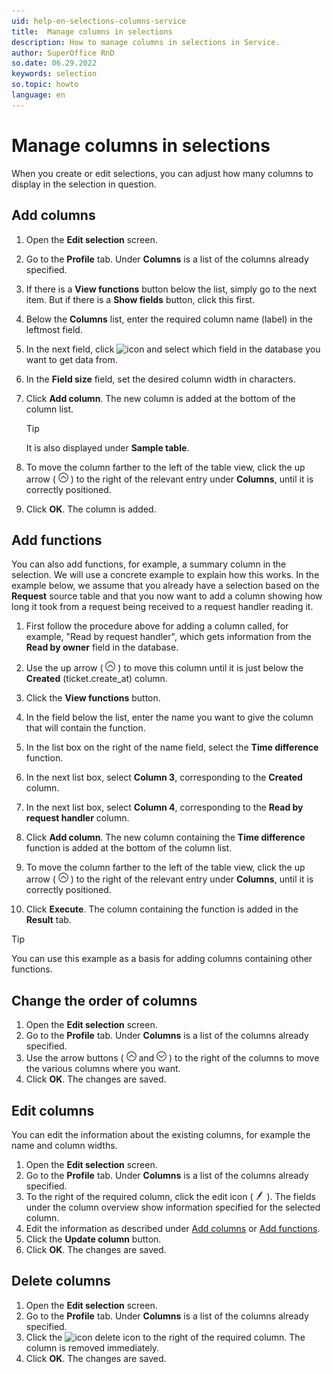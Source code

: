 ```yaml
---
uid: help-en-selections-columns-service
title:  Manage columns in selections
description: How to manage columns in selections in Service.
author: SuperOffice RnD
so.date: 06.29.2022
keywords: selection
so.topic: howto
language: en
---
```


# Manage columns in selections

When you create or edit selections, you can adjust how many columns to display in the selection in question.

## Add columns

1. Open the **Edit selection** screen.

2. Go to the **Profile** tab. Under **Columns** is a list of the columns already specified.

3. If there is a **View functions** button below the list, simply go to the next item. But if there is a **Show fields** button, click this first.

4. Below the **Columns** list, enter the required column name (label) in the leftmost field.

5. In the next field, click ![icon][img3] and select which field in the database you want to get data from.

6. In the **Field size** field, set the desired column width in characters.

7. Click **Add column**. The new column is added at the bottom of the column list.

    > [!TIP]
    > It is also displayed under **Sample table**.

8. To move the column farther to the left of the table view, click the up arrow ( ![icon][img4] ) to the right of the relevant entry under **Columns**, until it is correctly positioned.

9. Click **OK**. The column is added.

## Add functions

You can also add functions, for example, a summary column in the selection. We will use a concrete example to explain how this works. In the example below, we assume that you already have a selection based on the **Request** source table and that you now want to add a column showing how long it took from a request being received to a request handler reading it.

1. First follow the procedure above for adding a column called, for example, "Read by request handler", which gets information from the **Read by owner** field in the database.

2. Use the up arrow ( ![icon][img4] ) to move this column until it is just below the **Created** (ticket.create_at) column.

3. Click the **View functions** button.

4. In the field below the list, enter the name you want to give the column that will contain the function.

5. In the list box on the right of the name field, select the **Time difference** function.

6. In the next list box, select **Column 3**, corresponding to the **Created** column.

7. In the next list box, select **Column 4**, corresponding to the **Read by request handler** column.

8. Click **Add column**. The new column containing the **Time difference** function is added at the bottom of the column list.

9. To move the column farther to the left of the table view, click the up arrow ( ![icon][img4] ) to the right of the relevant entry under **Columns**, until it is correctly positioned.

10. Click **Execute**. The column containing the function is added in the **Result** tab.

> [!TIP]
> You can use this example as a basis for adding columns containing other functions.

## Change the order of columns

1. Open the **Edit selection** screen.
2. Go to the **Profile** tab. Under **Columns** is a list of the columns already specified.
3. Use the arrow buttons ( ![icon][img4] and ![icon][img5] ) to the right of the columns to move the various columns where you want.
4. Click **OK**. The changes are saved.

## Edit columns

You can edit the information about the existing columns, for example the name and column widths.

1. Open the **Edit selection** screen.
2. Go to the **Profile** tab. Under **Columns** is a list of the columns already specified.
3. To the right of the required column, click the edit icon ( ![icon][img2] ). The fields under the column overview show information specified for the selected column.
4. Edit the information as described under [Add columns](#add-columns) or [Add functions](#add-functions).
5. Click the **Update column** button.
6. Click **OK**. The changes are saved.

## Delete columns

1. Open the **Edit selection** screen.
2. Go to the **Profile** tab. Under **Columns** is a list of the columns already specified.
3. Click the ![icon][img1] delete icon to the right of the required column. The column is removed immediately.
4. Click **OK**. The changes are saved.

<!-- Referenced links -->

<!-- Referenced images -->
[img1]: ../../../../../../common/icons/delete-red.png
[img2]: ../../../../../media/icons/edit.png
[img3]: ../../../../../../common/icons/dropdown-arrow.png
[img4]: ../../../../../media/icons/service/rank-up.png
[img5]: ../../../../../media/icons/service/rank-down.png
